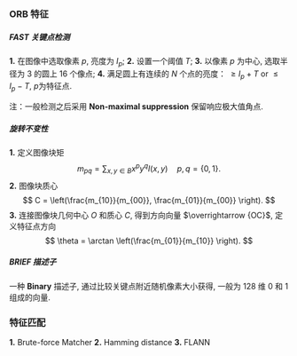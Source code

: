 ### ORB 特征

##### FAST 关键点检测
**1.** 在图像中选取像素 $p$, 亮度为 $I_p$;
**2.** 设置一个阈值 $T$;
**3.** 以像素 $p$ 为中心, 选取半径为 $3$ 的圆上 $16$ 个像点;
**4.** 满足圆上有连续的 $N$ 个点的亮度： $\ge I_p+T$ or $\le I_p-T$, $p$为特征点.

注：一般检测之后采用 **Non-maximal suppression** 保留响应极大值角点.

##### 旋转不变性
**1.** 定义图像块矩
$$
m_{pq} = \sum _{x,y \in B}x^py^qI(x,y) \quad p,q=\{0,1\}.
$$
**2.** 图像块质心
$$
C = \left(\frac{m_{10}}{m_{00}}, 
\frac{m_{01}}{m_{00}} \right).
$$
**3.** 连接图像块几何中心 $O$ 和质心 $C$, 得到方向向量 $\overrightarrow {OC}$, 定义特征点方向
$$
\theta = \arctan \left(\frac{m_{01}}{m_{10}} \right).
$$

##### BRIEF 描述子
一种 **Binary** 描述子, 通过比较关键点附近随机像素大小获得, 一般为 $128$ 维 $0$ 和 $1$ 组成的向量.

### 特征匹配
**1.** Brute-force Matcher
**2.** Hamming distance
**3.** FLANN